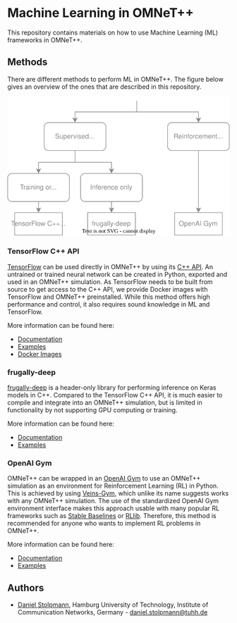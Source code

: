# Machine Learning in OMNeT++

This repository contains materials on how to use Machine Learning (ML) frameworks in OMNeT++.

## Methods
There are different methods to perform ML in OMNeT++.
The figure below gives an overview of the ones that are described in this repository.

<div align="center">
	<img src="docs/figures/overview.svg" width="600" alt="Overview of Machine Learning in OMNeT++">
</div>

### TensorFlow C++ API
[TensorFlow](https://www.tensorflow.org/) can be used directly in OMNeT++ by using its [C++ API](https://www.tensorflow.org/api_docs/cc).
An untrained or trained neural network can be created in Python, exported and used in an OMNeT++ simulation.
As TensorFlow needs to be built from source to get access to the C++ API, we provide Docker images with TensorFlow and OMNeT++ preinstalled.
While this method offers high performance and control, it also requires sound knowledge in ML and TensorFlow.

More information can be found here:
 * [Documentation](docs/tensorflow.md)
 * [Examples](examples/tensorflow)
 * [Docker Images](https://github.com/ComNetsHH/omnetpp-ml_dockerfiles)

### frugally-deep
[frugally-deep](https://github.com/Dobiasd/frugally-deep) is a header-only library for performing inference on Keras models in C++.
Compared to the TensorFlow C++ API, it is much easier to compile and integrate into an OMNeT++ simulation, but is limited in functionality by not supporting GPU computing or training.

More information can be found here:
 * [Documentation](docs/frugally-deep.md)
 * [Examples](examples/frugally-deep)

### OpenAI Gym
OMNeT++ can be wrapped in an [OpenAI Gym](https://www.gymlibrary.dev) to use an OMNeT++ simulation as an environment for Reinforcement Learning (RL) in Python.
This is achieved by using [Veins-Gym](https://www2.tkn.tu-berlin.de/software/veins-gym), which unlike its name suggests works with any OMNeT++ simulation.
The use of the standardized OpenAI Gym environment interface makes this approach usable with many popular RL frameworks such as [Stable Baselines](https://stable-baselines.readthedocs.io) or [RLlib](https://docs.ray.io/en/latest/rllib).
Therefore, this method is recommended for anyone who wants to implement RL problems in OMNeT++.

More information can be found here:
 * [Documentation](docs/openai_gym.md)
 * [Examples](examples/openai_gym)

## Authors
 * [Daniel Stolpmann](https://github.com/dstolpmann), Hamburg University of Technology, Institute of Communication Networks, Germany - <daniel.stolpmann@tuhh.de>
